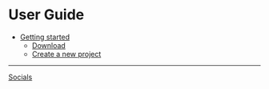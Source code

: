 # User Guide
- [Getting started]()
    - [Download](./download.md)
    - [Create a new project](./new_project.md)

----

[Socials](https://twitter.com/RPGPowerForge)
